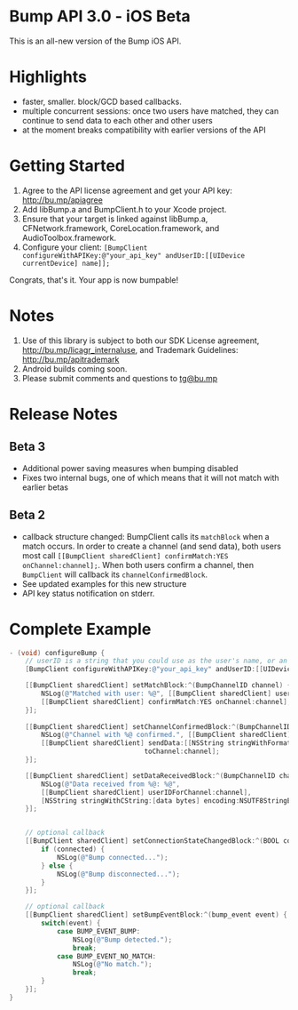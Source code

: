 Bump API 3.0 - iOS Beta
=======================

This is an all-new version of the Bump iOS API. 

Highlights
==========

* faster, smaller. block/GCD based callbacks.
* multiple concurrent sessions: once two users have matched, they can continue to send data to each other and other users
* at the moment breaks compatibility with earlier versions of the API

Getting Started
=======

1. Agree to the API license agreement and get your API key: http://bu.mp/apiagree
1. Add libBump.a and BumpClient.h to your Xcode project.
1. Ensure that your target is linked against libBump.a, CFNetwork.framework, CoreLocation.framework, and AudioToolbox.framework.
1. Configure your client:
    `[BumpClient configureWithAPIKey:@"your_api_key" andUserID:[[UIDevice currentDevice] name]];`

Congrats, that's it.  Your app is now bumpable!

Notes
=====

1. Use of this library is subject to both our SDK License agreement, http://bu.mp/licagr_internaluse, and Trademark Guidelines: http://bu.mp/apitrademark
1. Android builds coming soon.
1. Please submit comments and questions to tg@bu.mp

Release Notes
=============

Beta 3
------
* Additional power saving measures when bumping disabled
* Fixes two internal bugs, one of which means that it will not match with earlier betas

Beta 2
------
* callback structure changed: BumpClient calls its `matchBlock` when a match occurs.  In order to create a channel (and send data), both users most call `[[BumpClient sharedClient] confirmMatch:YES onChannel:channel];`. When both users confirm a channel, then `BumpClient` will callback its `channelConfirmedBlock`.
* See updated examples for this new structure
* API key status notification on stderr.

Complete Example
================

```Objective-C
- (void) configureBump {
    // userID is a string that you could use as the user's name, or an ID that is semantic within your environment
    [BumpClient configureWithAPIKey:@"your_api_key" andUserID:[[UIDevice currentDevice] name]];

    [[BumpClient sharedClient] setMatchBlock:^(BumpChannelID channel) { 
		NSLog(@"Matched with user: %@", [[BumpClient sharedClient] userIDForChannel:channel]); 
		[[BumpClient sharedClient] confirmMatch:YES onChannel:channel];
    }];
    
    [[BumpClient sharedClient] setChannelConfirmedBlock:^(BumpChannelID channel) {
		NSLog(@"Channel with %@ confirmed.", [[BumpClient sharedClient] userIDForChannel:channel]);
		[[BumpClient sharedClient] sendData:[[NSString stringWithFormat:@"Hello, world!"] dataUsingEncoding:NSUTF8StringEncoding]
                                  toChannel:channel];
    }];

    [[BumpClient sharedClient] setDataReceivedBlock:^(BumpChannelID channel, NSData *data) {
		NSLog(@"Data received from %@: %@", 
		[[BumpClient sharedClient] userIDForChannel:channel], 
		[NSString stringWithCString:[data bytes] encoding:NSUTF8StringEncoding]);
    }];


    // optional callback
    [[BumpClient sharedClient] setConnectionStateChangedBlock:^(BOOL connected) {
		if (connected) {
			NSLog(@"Bump connected...");
		} else {
			NSLog(@"Bump disconnected...");
		}
    }];

    // optional callback
    [[BumpClient sharedClient] setBumpEventBlock:^(bump_event event) {
		switch(event) {
		    case BUMP_EVENT_BUMP:
				NSLog(@"Bump detected.");
				break;
		    case BUMP_EVENT_NO_MATCH:
				NSLog(@"No match.");
				break;
		}
    }];
} 
```
